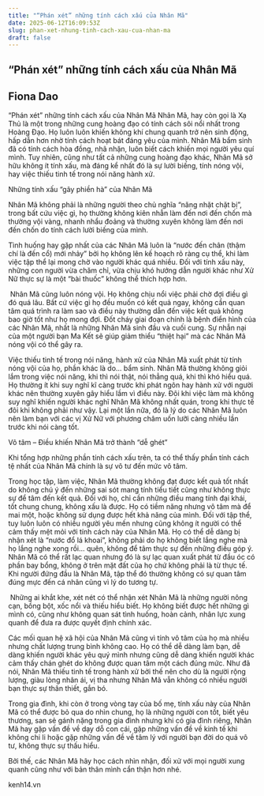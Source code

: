 ```yaml
---
title: "“Phán xét” những tính cách xấu của Nhân Mã"
date: 2025-06-12T16:09:53Z
slug: phan-xet-nhung-tinh-cach-xau-cua-nhan-ma
draft: false
---
```


## “Phán xét” những tính cách xấu của Nhân Mã

## Fiona Dao

“Phán xét” những tính cách xấu của Nhân Mã​ 
Nhân Mã, hay còn gọi là Xạ Thủ là một trong những cung hoàng đạo có tính cách sôi nổi nhất trong Hoàng Đạo. Họ luôn luôn khiến không khí chung quanh trở nên sinh động, hấp dẫn hơn nhờ tính cách hoạt bát đáng yêu của mình. Nhân Mã bẩm sinh đã có tính cách hòa đồng, nhã nhặn, luôn biết cách khiến mọi người yêu quí mình. Tuy nhiên, cũng như tất cả những cung hoàng đạo khác, Nhân Mã sở hữu không ít tính xấu, mà đáng kể nhất đó là sự lười biếng, tính nóng vội, hay việc thiếu tinh tế trong nói năng hành xử.
 
Những tính xấu “gây phiền hà” của Nhân Mã
 
Nhân Mã không phải là những người theo chủ nghĩa “năng nhặt chặt bị”, trong bất cứu việc gì, họ thường không kiên nhẫn làm đến nơi đến chốn mà thường vội vàng, nhanh nhẩu đoảng và thường xuyên không làm đến nơi đến chốn do tính cách lười biếng của mình.
 
Tình huống hay gặp nhất của các Nhân Mã luôn là “nước đến chân (thậm chí là đến cổ) mới nhảy” bởi họ không lên kế hoạch rõ ràng cụ thể, khi làm việc tập thể lại mong chờ vào người khác quá nhiều. Đối với tính xấu này, những con người vừa chăm chỉ, vừa chịu khó hướng dẫn người khác như Xử Nữ thực sự là một “bài thuốc” không thể thích hợp hơn.
 
​ 
Nhân Mã cũng luôn nóng vội. Họ không chịu nổi việc phải chờ đợi điều gì đó quá lâu. Bất cứ việc gì họ đều muốn có kết quả ngay, không cần quan tâm quá trình ra làm sao và điều này thường dẫn đến việc kết quả không bao giờ tốt như họ mong đợi. Đốt cháy giai đoạn chính là bệnh điển hình của các Nhân Mã, nhất là những Nhân Mã sinh đầu và cuối cung. Sự nhẫn nại của một người bạn Ma Kết sẽ giúp giảm thiểu “thiệt hại” mà các Nhân Mã nóng vội có thể gây ra.
 
Việc thiếu tinh tế trong nói năng, hành xử của Nhân Mã xuất phát từ tính nóng vội của họ, phần khác là do… bẩm sinh. Nhân Mã thường không giỏi lắm trong việc nói năng, khi thì nói thật, nói thẳng quá, khi thì khó hiểu quá. Họ thường ít khi suy nghĩ kĩ càng trước khi phát ngôn hay hành xử với người khác nên thường xuyên gây hiểu lầm vì điều này. Đôi khi việc làm mà không suy nghĩ khiến người khác nghĩ Nhân Mã không nhất quán, trong khi thực tế đôi khi không phải như vậy. Lại một lần nữa, đó là lý do các Nhân Mã luôn nên làm bạn với các vị Xử Nữ với phương châm uốn lưỡi càng nhiều lần trước khi nói càng tốt.
 
Vô tâm – Điều khiến Nhân Mã trở thành “dễ ghét”
 
Khi tổng hợp những phần tính cách xấu trên, ta có thể thấy phần tính cách tệ nhất của Nhân Mã chính là sự vô tư đến mức vô tâm.
 
Trong học tập, làm việc, Nhân Mã thường không đạt được kết quả tốt nhất do không chú ý đến những sai sót mang tính tiểu tiết cũng như không thực sự để tâm đến kết quả. Đối với họ, chỉ cần những điều mang tính đại khái, tốt chung chung, không xấu là được. Họ có tiềm năng nhưng vô tâm mà để mai một, hoặc không sử dụng được hết khả năng của mình.
Đối với tập thể, tuy luôn luôn có nhiều người yêu mến nhưng cũng không ít người có thể cảm thấy mệt mỏi với tính cách này của Nhân Mã. Họ có thể dễ dàng bị nhận xét là “nước đổ lá khoai”, không phải do họ không biết lắng nghe mà họ lắng nghe xong rồi… quên, không để tâm thực sự đến những điều góp ý. Nhân Mã có thể rất lạc quan nhưng đó là sự lạc quan xuất phát từ đầu óc có phần bay bổng, không ở trên mặt đất của họ chứ không phải là từ thực tế. Khi người đứng đầu là Nhân Mã, tập thể đó thường không có sự quan tâm đúng mực đến cá nhân cũng vì lý do tương tự.
 
​ 
Những ai khắt khe, xét nét có thể nhận xét Nhân Mã là những người nông cạn, bồng bột, xốc nổi và thiếu hiểu biết. Họ không biết được hết những gì mình có, cũng như không quan sát tình huống, hoàn cảnh, nhân lực xung quanh để đưa ra được quyết định chính xác.
 
Các mối quan hệ xã hội của Nhân Mã cũng vì tính vô tâm của họ mà nhiều nhưng chất lượng trung bình không cao. Họ có thể dễ dàng làm bạn, dễ dàng khiến người khác yêu quý mình nhưng cũng dễ dàng khiến người khác cảm thấy chán ghét do không được quan tâm một cách đúng mức. Như đã nói, Nhân Mã thiếu tinh tế trong hành xử bởi thế nên cho dù là người rộng lượng, giàu lòng nhân ái, vị tha nhưng Nhân Mã vẫn không có nhiều người bạn thực sự thân thiết, gắn bó.
 
Trong gia đình, khi còn ở trong vòng tay của bố mẹ, tính xấu này của Nhân Mã có thể được bỏ qua do nhìn chung, họ là những người con tốt, biết yêu thương, san sẻ gánh nặng trong gia đình nhưng khi có gia đình riêng, Nhân Mã hay gặp vấn đề về dạy dỗ con cái, gặp những vấn đề về kinh tế khi không chi li hoặc gặp những vấn đề về tâm lý với người bạn đời do quá vô tư, không thực sự thấu hiểu.
 
Bởi thế, các Nhân Mã hãy học cách nhìn nhận, đối xử với mọi người xung quanh cũng như với bản thân mình cẩn thận hơn nhé.
 
kenh14.vn​